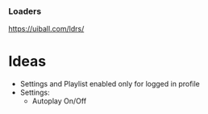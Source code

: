 ### Loaders

https://uiball.com/ldrs/

# Ideas

- Settings and Playlist enabled only for logged in profile
- Settings:
  - Autoplay On/Off
